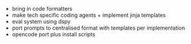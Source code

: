 - bring in code formatters
- make tech specific coding agents + implement jinja templates
- eval system using dspy
- port prompts to centralised format with templates per implementation
- opencode port plus install scripts
